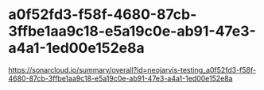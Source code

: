 # a0f52fd3-f58f-4680-87cb-3ffbe1aa9c18-e5a19c0e-ab91-47e3-a4a1-1ed00e152e8a
https://sonarcloud.io/summary/overall?id=neojarvis-testing_a0f52fd3-f58f-4680-87cb-3ffbe1aa9c18-e5a19c0e-ab91-47e3-a4a1-1ed00e152e8a
